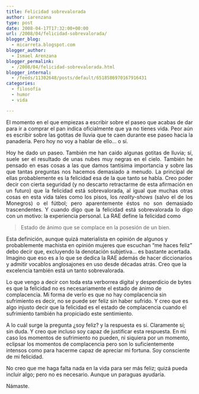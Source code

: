 ```yaml
---
title: Felicidad sobrevalorada
author: iarenzana
type: post
date: 2008-04-17T17:32:00+00:00
url: /2008/04/felicidad-sobrevalorada/
blogger_blog:
  - micarreta.blogspot.com
blogger_author:
  - Ismael Arenzana
blogger_permalink:
  - /2008/04/felicidad-sobrevalorada.html
blogger_internal:
  - /feeds/11302648/posts/default/6518586970167916431
categories:
  - filosofía
  - humor
  - vida

---
```

<p style="text-align: justify;">
  El momento en el que empiezas a escribir sobre el paseo que acabas de dar para ir a comprar el pan indica oficialmente que ya no tienes vida. Peor aún es escribir sobre las gotitas de lluvia que te caen durante ese paseo hacia la panadería. Pero hoy no voy a hablar de ello&#8230; o sí.
</p>

<p style="text-align: justify;">
  Hoy he dado un paseo. También me han caido algunas gotitas de lluvia; sí, suele ser el resultado de unas nubes muy negras en el cielo. También he pensado en esas cosas a las que damos tantísima importancia y sobre las que tantas preguntas nos hacemos demasiado a menudo. La principal de ellas probablemente es la felicidad esa de la que tanto se habla. Creo poder decir con cierta seguridad (y no descarto retractarme de esta afirmación en un futuro) que la felicidad está sobrevalorada, al igual que muchas otras cosas en esta vida tales como los pisos, los <span style="font-style: italic;">reality-shows</span> (salvo el de los Monegros) o el fútbol; pero aparentemente éstos no son demasiado trascendentes. Y cuando digo que la felicidad está sobrevalorada lo digo con un motivo: la experiencia personal. La RAE define la felicidad como
</p>

> <p style="text-align: justify;">
>   Estado de ánimo que se complace en la posesión de un bien.
> </p>

Esta definición, aunque quizá materialista en opinión de algunos y probablemente machista en opinión mujeres que escuchan &#8220;me haces feliz&#8221; debo decir que, excluyendo la denotación subjetiva&#8230; es bastante acertada. Imagino que eso es a lo que se dedica la RAE además de hacer diccionarios y admitir vocablos anglosajones en uso desde décadas atrás. Creo que la excelencia también está un tanto sobrevalorada.

Lo que vengo a decir con toda esta verborrea digital y desperdicio de bytes es que la felicidad no es necesariamente el estado de ánimo de complacencia. Mi forma de verlo es que no hay complacencia sin sufrimiento es decir, no se puede ser feliz sin haber sufrido. Y creo que es algo injusto decir que la felicidad es el estado de complacencia cuando el sufrimiento también ha propiciado este sentimiento.

A lo cuál surge la pregunta ¿soy feliz? y la respuesta es sí. Claramente sí; sin duda. Y creo que incluso soy capaz de justificar esta respuesta. En mi caso los momentos de sufrimiento no pueden, ni siquiera por un momento, eclipsar los momentos de complacencia pero son lo suficientemente intensos como para hacerme capaz de apreciar mi fortuna. Soy consciente de mi felicidad.

No creo que me haga falta nada en la vida para ser más feliz; quizá pueda incluir algo; pero no es necesario. Aunque un paraguas ayudaría.

Námaste.